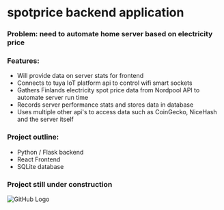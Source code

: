 # spotprice backend application

### Problem: need to automate home server based on electricity price

### Features:
  - Will provide data on server stats for frontend
  - Connects to tuya IoT platform api to control wifi smart sockets
  - Gathers Finlands electricity spot price data from Nordpool API to automate server run time
  - Records server performance stats and stores data in database
  - Uses multiple other api's to access data such as CoinGecko, NiceHash and the server itself


### Project outline:
  - Python / Flask backend
  - React Frontend
  - SQLite database

### Project still under construction
![GitHub Logo](https://github.com/joonasmykkanen/spotprice/tree/main/resources/img.png)
